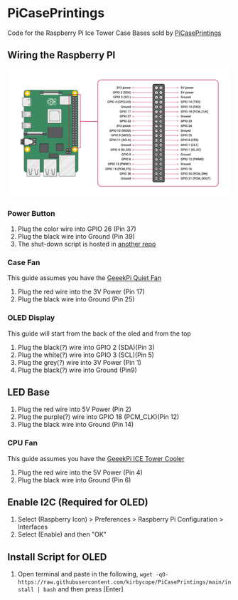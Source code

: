 # PiCasePrintings
Code for the Raspberry Pi Ice Tower Case Bases sold by [PiCasePrintings](https://www.etsy.com/shop/PiCasePrintings)

## Wiring the Raspberry PI
![Screenshot](/GPIO-Pinout-Diagram-2.png)

### Power Button
1. Plug the color wire into GPIO 26 (Pin 37)
1. Plug the black wire into Ground (Pin 39)
1. The shut-down script is hosted in [another repo](https://github.com/kirbycope/soft-shutdown-script)

### Case Fan
This guide assumes you have the [GeeekPi Quiet Fan](https://smile.amazon.com/GeeekPi-Raspberry-40x40x10mm-Brushless-Multicolour/dp/B082X1W7M5)
1. Plug the red wire into the 3V Power (Pin 17)
1. Plug the black wire into Ground (Pin 25)

### OLED Display
This guide will start from the back of the oled and from the top
1. Plug the black(?) wire into GPIO 2 (SDA)(Pin 3)
1. Plug the white(?) wire into GPIO 3 (SCL)(Pin 5)
1. Plug the grey(?) wire into 3V Power (Pin 1)
1. Plug the black(?) wire into Ground (Pin9)

## LED Base
1. Plug the red wire into 5V Power (Pin 2)
1. Plug the purple(?) wire into GPIO 18 (PCM_CLK)(Pin 12)
1. Plug the black wire into Ground (Pin 14)

### CPU Fan
This guide assumes you have the [GeeekPi ICE Tower Cooler](https://smile.amazon.com/GeeekPi-Raspberry-Cooling-Cooler-Heatsink/dp/B07V35SXMC)
1. Plug the red wire into the 5V Power (Pin 4)
1. Plug the black wire into Ground (Pin 6)

## Enable I2C (Required for OLED)
1. Select (Raspberry Icon) > Preferences > Raspberry Pi Configuration > Interfaces
1. Select (Enable) and then "OK"

## Install Script for OLED
1. Open terminal and paste in the following, `wget -qO- https://raw.githubusercontent.com/kirbycope/PiCasePrintings/main/install | bash` and then press [Enter]
